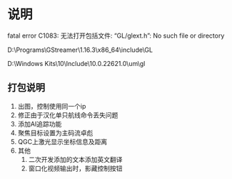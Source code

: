 # 说明
fatal error C1083: 无法打开包括文件: “GL/glext.h”: No such file or directory

D:\Programs\GStreamer\1.16.3\x86_64\include\GL

D:\Windows Kits\10\Include\10.0.22621.0\um\gl

## 打包说明

1. 出图，控制使用同一个ip
2. 修正由于汉化单只航线命令丢失问题
3. 添加AI追踪功能
4. 聚焦目标设置为主码流卓彪
5. QGC上激光显示坐标信息及距离
5. 其他
    1. 二次开发添加的文本添加英文翻译
    2. 窗口化视频输出时，影藏控制按钮

